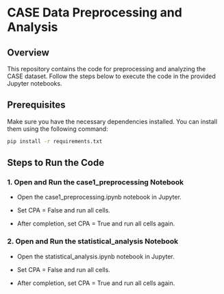 # CASE Data Preprocessing and Analysis

## Overview
This repository contains the code for preprocessing and analyzing the CASE dataset. Follow the steps below to execute the code in the provided Jupyter notebooks.

## Prerequisites
Make sure you have the necessary dependencies installed. You can install them using the following command:
```bash
pip install -r requirements.txt
```

## Steps to Run the Code
### 1. Open and Run the case1_preprocessing Notebook

- Open the case1_preprocessing.ipynb notebook in Jupyter.

- Set CPA = False and run all cells.

- After completion, set CPA = True and run all cells again.

### 2. Open and Run the statistical_analysis Notebook
- Open the statistical_analysis.ipynb notebook in Jupyter.

- Set CPA = False and run all cells.

- After completion, set CPA = True and run all cells again.
